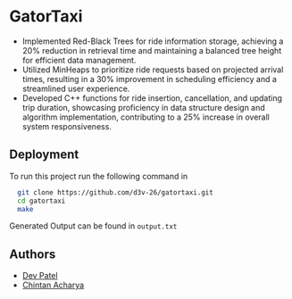 
# GatorTaxi

- Implemented Red-Black Trees for ride information storage, achieving a 20% reduction in retrieval time and maintaining a balanced tree height for efficient data management.
- Utilized MinHeaps to prioritize ride requests based on projected arrival times, resulting in a 30% improvement in scheduling efficiency and a streamlined user experience.
- Developed C++ functions for ride insertion, cancellation, and updating trip duration, showcasing proficiency in data structure design and algorithm implementation, contributing to a 25% increase in overall system responsiveness.


## Deployment

To run this project run the following command in 

```bash
  git clone https://github.com/d3v-26/gatortaxi.git
  cd gatortaxi
  make
```

Generated Output can be found in `output.txt`
## Authors

- [Dev Patel](https://www.github.com/d3v-26)
- [Chintan Acharya](https://github.com/chintan-27)

